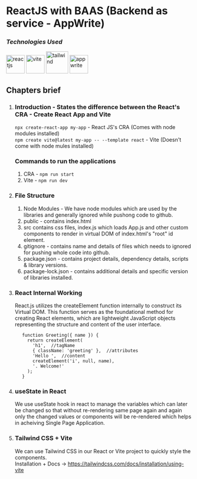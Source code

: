 # ReactJS with BAAS (Backend as service - AppWrite)
### <i>Technologies Used</i>
<img width="50" alt="reactjs" src="https://github.com/user-attachments/assets/a7937a92-5443-4bf2-aa5e-e4cc158ca550" />
<img width="50" alt="vite" src="https://github.com/user-attachments/assets/fdadc46a-36b4-4ed8-8bc8-2d313f0aa6e8" />
<img width="60" alt="tailwind" src="https://github.com/user-attachments/assets/252c8398-759b-4fae-a07b-9d6a67fea328" />
<img width="50" alt="appwrite" src="https://github.com/user-attachments/assets/cdc4bbb7-add9-4c24-a089-0020dc7a133b" />


## Chapters brief

1. ### Introduction - States the difference between the React's CRA - Create React App and Vite<br>
    ``npx create-react-app my-app`` - React JS's CRA (Comes with node modules installed)<br>
    ``npm create vite@latest my-app -- --template react`` - Vite (Doesn't come with node mules installed)

      ### Commands to run the applications
      1. CRA - ``npm run start``
      2. Vite - ``npm run dev``

2. ### File Structure
   1. Node Modules - We have node modules which are used by the libraries and generally ignored while pushong code to github.
   2. public - contains index.html
   3. src contains css files, index.js which loads App.js and other custom components to render in virtual DOM of index.html's "root" id element.
   4. gitignore - contains name and details of files which needs to ignored for pushing whole code into github.
   5. package.json - contains project details, dependency details, scripts & library versions.
   6. package-lock.json - contains additional details and specific version of libraries installed.

3. ### React Internal Working
    React.js utilizes the createElement function internally to construct its Virtual DOM. This function   serves as the foundational method for creating React elements, which are lightweight JavaScript   objects representing the structure and content of the user interface.

```import { createElement } from 'react';
      function Greeting({ name }) {
        return createElement(
          'h1',  //tagName
          { className: 'greeting' },  //attributes
          'Hello ',  //content
          createElement('i', null, name),
          '. Welcome!'
        );
      }
```
4. ### useState in React
    We use useState hook in react to manage the variables which can later be changed so that without re-rendering same page again and again only the changed values or components will be re-rendered which helps in acheiving Single Page Application.

5. ### Tailwind CSS + Vite
    We can use Tailwind CSS in our React or Vite project to quickly style the components.<br/>
    Installation + Docs ->  https://tailwindcss.com/docs/installation/using-vite
